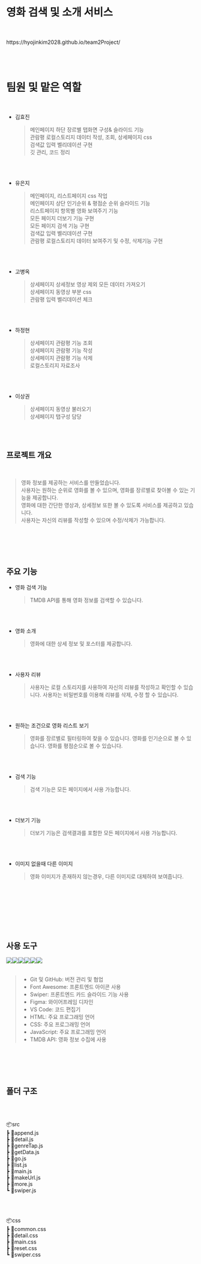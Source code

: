 # 영화 검색 및 소개 서비스

<br/>
<br/>
https://hyojinkim2028.github.io/team2Project/
<br/>
<br/>
<br/>
<br/>

# 팀원 및 맡은 역할

<br/>

- 김효진

  > 메인페이지 하단 장르별 탭화면 구성& 슬라이드 기능<br/>
  > 관람평 로컬스토리지 데이터 작성, 조회, 상세페이지 css<br/>
  > 검색값 입력 벨리데이션 구현<br/>
  > 깃 관리, 코드 정리<br/>

<br/>
<br/>

- 유은지
  > 메인페이지, 리스트페이지 css 작업<br/>
  > 메인페이지 상단 인기순위 & 평점순 순위 슬라이드 기능<br/>
  > 리스트페이지 항목별 영화 보여주기 기능<br/>
  > 모든 페이지 더보기 기능 구현<br/>
  > 모든 페이지 검색 기능 구현<br/>
  > 검색값 입력 벨리데이션 구현<br/>
  > 관람평 로컬스토리지 데이터 보여주기 및 수정, 삭제기능 구현<br/>

<br/>
<br/>

- 고병옥
  > 상세페이지 상세정보 영상 제외 모든 데이터 가져오기<br/>
  > 상세페이지 동영상 부분 css<br/>
  > 관람평 입력 벨리데이션 체크<br/>

<br/>
<br/>

- 하정현

  > 상세페이지 관람평 기능 조회<br/>
  > 상세페이지 관람평 기능 작성<br/>
  > 상세페이지 관람평 기능 삭제<br/>
  > 로컬스토리지 자료조사<br/>

<br/>
<br/>

- 이상권
  > 상세페이지 동영상 불러오기<br/>
  > 상세페이지 탭구성 담당<br/>

<br/>
<br/>

## 프로젝트 개요

<br/>

> 영화 정보를 제공하는 서비스를 만들었습니다.<br/>
> 사용자는 원하는 순위로 영화를 볼 수 있으며, 영화를 장르별로 찾아볼 수 있는 기능을 제공합니다.<br/>
> 영화에 대한 간단한 영상과, 상세정보 또한 볼 수 있도록 서비스를 제공하고 있습니다. <br/>
> 사용자는 자신의 리뷰를 작성할 수 있으며 수정/삭제가 가능합니다.

<br/>  
<br/>  
<br/>  
<br/>

## 주요 기능

- 영화 검색 기능

  > TMDB API를 통해 영화 정보를 검색할 수 있습니다.

<br/><br/>

- 영화 소개

  > 영화에 대한 상세 정보 및 포스터를 제공합니다.

<br/><br/>

- 사용자 리뷰

  > 사용자는 로컬 스토리지를 사용하여 자신의 리뷰를 작성하고 확인할 수 있습니다.
  > 사용자는 비밀번호를 이용해 리뷰를 삭제, 수정 할 수 있습니다.

<br/><br/>

- 원하는 조건으로 영화 리스트 보기

  > 영화를 장르별로 필터링하여 찾을 수 있습니다.
  > 영화를 인기순으로 볼 수 있습니다.
  > 영화를 평점순으로 볼 수 있습니다.

<br/><br/>

- 검색 기능

  > 검색 기능은 모든 페이지에서 사용 가능합니다.

<br/><br/>

- 더보기 기능

  > 더보기 기능은 검색결과를 포함한 모든 페이지에서 사용 가능합니다.

<br/><br/>

- 이미지 없을때 다른 이미지

  > 영화 이미지가 존재하지 않는경우, 다른 이미지로 대체하여 보여줍니다.

<br/><br/>

<br/>
<br/>
<br/>
<br/>

## 사용 도구

<img style = "float:left" src="https://img.shields.io/badge/HTML5-E34F26?style=for-the-badge&logo=HTML5&logoColor=white"/>
<img style = "float:left" src="https://img.shields.io/badge/CSS-1572B6?style=for-the-badge&logo=CSS&logoColor=white"/>
<img style = "float:left" src="https://img.shields.io/badge/JavaScript-F7DF1E?style=for-the-badge&logo=JavaScript&logoColor=white"/>
<img style = "float:left" src="https://img.shields.io/badge/GIT-F05032?style=for-the-badge&logo=GIT&logoColor=white"/>
<img style = "float:left" src="https://img.shields.io/badge/GITHUB-181717?style=for-the-badge&logo=GITHUB&logoColor=white"/>
<img style = "float:left" src="https://img.shields.io/badge/VisualStudioCode-007ACC?style=for-the-badge&logo=VisualStudioCode&logoColor=white"/>

</br>
</br>

> - Git 및 GitHub: 버전 관리 및 협업
> - Font Awesome: 프론트엔드 아이콘 사용
> - Swiper: 프론트엔드 카드 슬라이드 기능 사용
> - Figma: 와이어프레임 디자인
> - VS Code: 코드 편집기
> - HTML: 주요 프로그래밍 언어
> - CSS: 주요 프로그래밍 언어
> - JavaScript: 주요 프로그래밍 언어
> - TMDB API: 영화 정보 수집에 사용

</br>
</br>
</br>
</br>

## 폴더 구조

</br>
</br>

📦src</br>
┣ 📜append.js</br>
┣ 📜detail.js</br>
┣ 📜genreTap.js</br>
┣ 📜getData.js</br>
┣ 📜go.js</br>
┣ 📜list.js</br>
┣ 📜main.js</br>
┣ 📜makeUrl.js</br>
┣ 📜more.js</br>
┗ 📜swiper.js</br>

</br>
</br>

📦css</br>
┣ 📜common.css</br>
┣ 📜detail.css</br>
┣ 📜main.css</br>
┣ 📜reset.css</br>
┗ 📜swiper.css</br>
